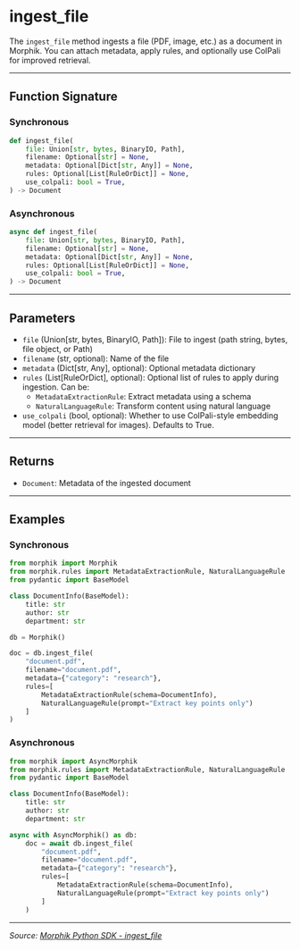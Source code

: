 # ingest_file

The `ingest_file` method ingests a file (PDF, image, etc.) as a document in Morphik. You can attach metadata, apply rules, and optionally use ColPali for improved retrieval.

---

## Function Signature

### Synchronous
```python
def ingest_file(
    file: Union[str, bytes, BinaryIO, Path],
    filename: Optional[str] = None,
    metadata: Optional[Dict[str, Any]] = None,
    rules: Optional[List[RuleOrDict]] = None,
    use_colpali: bool = True,
) -> Document
```

### Asynchronous
```python
async def ingest_file(
    file: Union[str, bytes, BinaryIO, Path],
    filename: Optional[str] = None,
    metadata: Optional[Dict[str, Any]] = None,
    rules: Optional[List[RuleOrDict]] = None,
    use_colpali: bool = True,
) -> Document
```

---

## Parameters
- `file` (Union[str, bytes, BinaryIO, Path]): File to ingest (path string, bytes, file object, or Path)
- `filename` (str, optional): Name of the file
- `metadata` (Dict[str, Any], optional): Optional metadata dictionary
- `rules` (List[RuleOrDict], optional): Optional list of rules to apply during ingestion. Can be:
  - `MetadataExtractionRule`: Extract metadata using a schema
  - `NaturalLanguageRule`: Transform content using natural language
- `use_colpali` (bool, optional): Whether to use ColPali-style embedding model (better retrieval for images). Defaults to True.

---

## Returns
- `Document`: Metadata of the ingested document

---

## Examples

### Synchronous
```python
from morphik import Morphik
from morphik.rules import MetadataExtractionRule, NaturalLanguageRule
from pydantic import BaseModel

class DocumentInfo(BaseModel):
    title: str
    author: str
    department: str

db = Morphik()

doc = db.ingest_file(
    "document.pdf",
    filename="document.pdf",
    metadata={"category": "research"},
    rules=[
        MetadataExtractionRule(schema=DocumentInfo),
        NaturalLanguageRule(prompt="Extract key points only")
    ]
)
```

### Asynchronous
```python
from morphik import AsyncMorphik
from morphik.rules import MetadataExtractionRule, NaturalLanguageRule
from pydantic import BaseModel

class DocumentInfo(BaseModel):
    title: str
    author: str
    department: str

async with AsyncMorphik() as db:
    doc = await db.ingest_file(
        "document.pdf",
        filename="document.pdf",
        metadata={"category": "research"},
        rules=[
            MetadataExtractionRule(schema=DocumentInfo),
            NaturalLanguageRule(prompt="Extract key points only")
        ]
    )
```

---

*Source: [Morphik Python SDK - ingest_file](https://docs.morphik.ai/python-sdk/ingest_file)* 